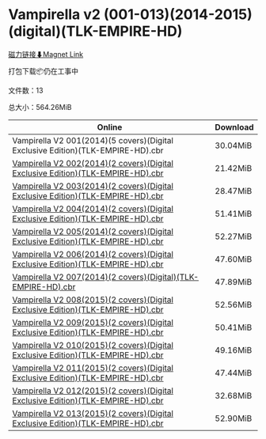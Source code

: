 # Vampirella v2 (001-013)(2014-2015)(digital)(TLK-EMPIRE-HD)

[磁力链接⬇Magnet Link](magnet:?xt=urn:btih:45ad2dcc184df601befc5e65c174289620c03a9b&dn=Vampirella%20v2%20%28001-013%29%282014-2015%29%28digital%29%28TLK-EMPIRE-HD%29)

打包下载📦仍在工事中

文件数：13

总大小：564.26MiB

Online | Download
--- | ---
Vampirella V2 001(2014)(5 covers)(Digital Exclusive Edition)(TLK-EMPIRE-HD).cbr | 30.04MiB
[Vampirella V2 002(2014)(2 covers)(Digital Exclusive Edition)(TLK-EMPIRE-HD).cbr](https://github.com/alicewish/markdown/blob/master/comic/Vampirella-V2-002-2014-2-covers-Digital-Exclusive-Edition-TLK-EMPIRE-HD-cbr.md) | 21.42MiB
[Vampirella V2 003(2014)(2 covers)(Digital Exclusive Edition)(TLK-EMPIRE-HD).cbr](https://github.com/alicewish/markdown/blob/master/comic/Vampirella-V2-003-2014-2-covers-Digital-Exclusive-Edition-TLK-EMPIRE-HD-cbr.md) | 28.47MiB
[Vampirella V2 004(2014)(2 covers)(Digital Exclusive Edition)(TLK-EMPIRE-HD).cbr](https://github.com/alicewish/markdown/blob/master/comic/Vampirella-V2-004-2014-2-covers-Digital-Exclusive-Edition-TLK-EMPIRE-HD-cbr.md) | 51.41MiB
[Vampirella V2 005(2014)(2 covers)(Digital Exclusive Edition)(TLK-EMPIRE-HD).cbr](https://github.com/alicewish/markdown/blob/master/comic/Vampirella-V2-005-2014-2-covers-Digital-Exclusive-Edition-TLK-EMPIRE-HD-cbr.md) | 52.27MiB
[Vampirella V2 006(2014)(2 covers)(Digital Exclusive Edition)(TLK-EMPIRE-HD).cbr](https://github.com/alicewish/markdown/blob/master/comic/Vampirella-V2-006-2014-2-covers-Digital-Exclusive-Edition-TLK-EMPIRE-HD-cbr.md) | 47.60MiB
[Vampirella V2 007(2014)(2 covers)(Digital)(TLK-EMPIRE-HD).cbr](https://github.com/alicewish/markdown/blob/master/comic/Vampirella-V2-007-2014-2-covers-Digital-TLK-EMPIRE-HD-cbr.md) | 47.89MiB
[Vampirella V2 008(2015)(2 covers)(Digital Exclusive Edition)(TLK-EMPIRE-HD).cbr](https://github.com/alicewish/markdown/blob/master/comic/Vampirella-V2-008-2015-2-covers-Digital-Exclusive-Edition-TLK-EMPIRE-HD-cbr.md) | 52.56MiB
[Vampirella V2 009(2015)(2 covers)(Digital Exclusive Edition)(TLK-EMPIRE-HD).cbr](https://github.com/alicewish/markdown/blob/master/comic/Vampirella-V2-009-2015-2-covers-Digital-Exclusive-Edition-TLK-EMPIRE-HD-cbr.md) | 50.41MiB
[Vampirella V2 010(2015)(2 covers)(Digital Exclusive Edition)(TLK-EMPIRE-HD).cbr](https://github.com/alicewish/markdown/blob/master/comic/Vampirella-V2-010-2015-2-covers-Digital-Exclusive-Edition-TLK-EMPIRE-HD-cbr.md) | 49.16MiB
[Vampirella V2 011(2015)(2 covers)(Digital Exclusive Edition)(TLK-EMPIRE-HD).cbr](https://github.com/alicewish/markdown/blob/master/comic/Vampirella-V2-011-2015-2-covers-Digital-Exclusive-Edition-TLK-EMPIRE-HD-cbr.md) | 47.44MiB
[Vampirella V2 012(2015)(2 covers)(Digital Exclusive Edition)(TLK-EMPIRE-HD).cbr](https://github.com/alicewish/markdown/blob/master/comic/Vampirella-V2-012-2015-2-covers-Digital-Exclusive-Edition-TLK-EMPIRE-HD-cbr.md) | 32.68MiB
[Vampirella V2 013(2015)(2 covers)(Digital Exclusive Edition)(TLK-EMPIRE-HD).cbr](https://github.com/alicewish/markdown/blob/master/comic/Vampirella-V2-013-2015-2-covers-Digital-Exclusive-Edition-TLK-EMPIRE-HD-cbr.md) | 52.90MiB
